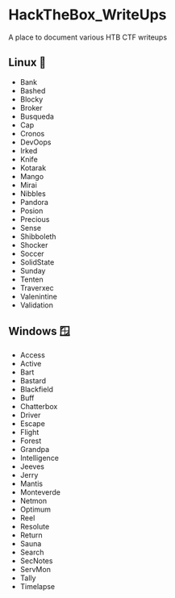 # HackTheBox_WriteUps

A place to document various HTB CTF writeups

## Linux 🐧

- Bank
- Bashed
- Blocky
- Broker
- Busqueda
- Cap
- Cronos
- DevOops
- Irked
- Knife
- Kotarak
- Mango
- Mirai
- Nibbles
- Pandora
- Posion
- Precious
- Sense
- Shibboleth
- Shocker
- Soccer
- SolidState
- Sunday
- Tenten
- Traverxec
- Valenintine
- Validation

## Windows 🪟

- Access
- Active
- Bart
- Bastard
- Blackfield
- Buff
- Chatterbox
- Driver
- Escape
- Flight
- Forest
- Grandpa
- Intelligence
- Jeeves
- Jerry
- Mantis
- Monteverde
- Netmon
- Optimum
- Reel
- Resolute
- Return
- Sauna
- Search
- SecNotes
- ServMon
- Tally
- Timelapse
